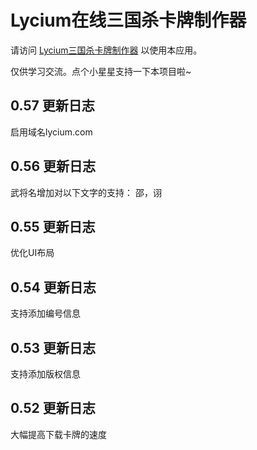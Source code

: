 # Lycium在线三国杀卡牌制作器

请访问 [Lycium三国杀卡牌制作器](https://lyciumaker.com/) 以使用本应用。

仅供学习交流。点个小星星支持一下本项目啦~

## 0.57 更新日志

启用域名lycium.com

## 0.56 更新日志

武将名增加对以下文字的支持：
邵，诩

## 0.55 更新日志

优化UI布局

## 0.54 更新日志

支持添加编号信息

## 0.53 更新日志

支持添加版权信息

## 0.52 更新日志

大幅提高下载卡牌的速度



